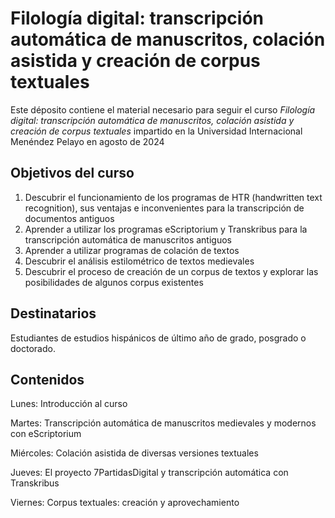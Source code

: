 # Filología digital: transcripción automática de manuscritos, colación asistida y creación de corpus textuales

Este déposito contiene el material necesario para seguir el curso _Filología digital: transcripción automática de manuscritos, colación asistida y creación de corpus textuales_ impartido en la Universidad Internacional Menéndez Pelayo en agosto de 2024

## Objetivos del curso

1.	Descubrir el funcionamiento de los programas de HTR (handwritten text recognition), sus ventajas e inconvenientes para la transcripción de documentos antiguos
2.	Aprender a utilizar los programas eScriptorium y Transkribus para la transcripción automática de manuscritos antiguos
3.	Aprender a utilizar programas de colación de textos
4.	Descubrir el análisis estilométrico de textos medievales
5.	Descubrir el proceso de creación de un corpus de textos y explorar las posibilidades de algunos corpus existentes

## Destinatarios 
Estudiantes de estudios hispánicos de último año de grado, posgrado o doctorado.

## Contenidos

Lunes: Introducción al curso

Martes: Transcripción automática de manuscritos medievales y modernos con eScriptorium

Miércoles: Colación asistida de diversas versiones textuales

Jueves: El proyecto 7PartidasDigital y transcripción automática con Transkribus

Viernes: Corpus textuales: creación y aprovechamiento
